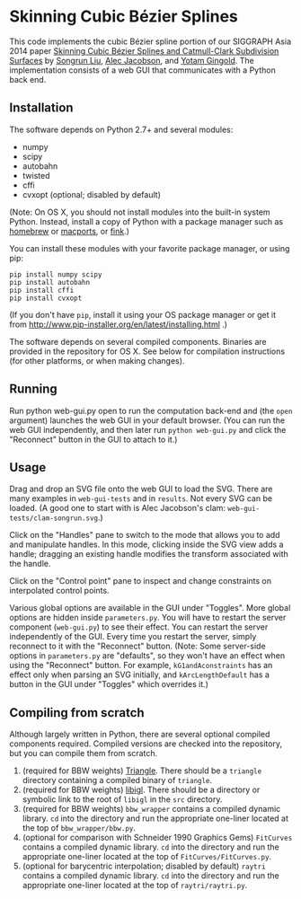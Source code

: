 # Skinning Cubic Bézier Splines

This code implements the cubic Bézier spline portion of our SIGGRAPH Asia 2014 paper
[Skinning Cubic Bézier Splines and Catmull-Clark Subdivision Surfaces](http://cs.gmu.edu/~ygingold/splineskin/)
by [Songrun Liu](http://cs.gmu.edu/~sliu11/), [Alec Jacobson](http://www.cs.columbia.edu/~jacobson/), and [Yotam Gingold](http://cs.gmu.edu/~ygingold/).
The implementation consists of a web GUI that communicates with a Python back end.

## Installation

The software depends on Python 2.7+ and several modules:

- numpy
- scipy
- autobahn
- twisted
- cffi
- cvxopt (optional; disabled by default)

(Note: On OS X, you should not install modules into the built-in system Python. Instead,
install a copy of Python with a package manager such as
[homebrew](http://brew.sh/) or [macports](http://www.macports.org/), or [fink](http://www.finkproject.org/).)

You can install these modules with your favorite package manager, or using pip:

    pip install numpy scipy
    pip install autobahn
    pip install cffi
    pip install cvxopt

(If you don't have `pip`, install it using your OS package manager or get it from http://www.pip-installer.org/en/latest/installing.html .)

The software depends on several compiled components.
Binaries are provided in the repository for OS X.
See below for compilation instructions (for other platforms, or when making changes).

## Running

Run
    python web-gui.py open
to run the computation back-end and (the `open` argument) launches
the web GUI in your default browser.
(You can run the web GUI independently, and then later run `python web-gui.py`
and click the "Reconnect" button in the GUI to attach to it.)


## Usage

Drag and drop an SVG file onto the web GUI to load the SVG.
There are many examples in `web-gui-tests` and in `results`.
Not every SVG can be loaded.
(A good one to start with is Alec Jacobson's clam: `web-gui-tests/clam-songrun.svg`.)

Click on the "Handles" pane to switch to the mode that allows you to
add and manipulate handles. In this mode, clicking inside the SVG view adds a handle;
dragging an existing handle modifies the transform associated with the handle.

Click on the "Control point" pane to inspect and change constraints on
interpolated control points.

Various global options are available in the GUI under "Toggles".
More global options are hidden inside `parameters.py`.
You will have to restart the server component (`web-gui.py`) to see their effect.
You can restart the server independently of the GUI. Every time you restart the server,
simply reconnect to it with the "Reconnect" button.
(Note: Some server-side options in `parameters.py` are "defaults", so they won't
have an effect when using the "Reconnect" button. For example, `kG1andAconstraints`
has an effect only when parsing an SVG initially, and `kArcLengthDefault` has
a button in the GUI under "Toggles" which overrides it.)


## Compiling from scratch

Although largely written in Python, there are several optional compiled components required.
Compiled versions are checked into the repository, but you can compile them from scratch.

1. (required for BBW weights) [Triangle](http://www.cs.cmu.edu/~quake/triangle.html). There should be a `triangle` directory containing a compiled binary of `triangle`.
2. (required for BBW weights) [libigl](https://github.com/libigl/libigl). There should be a directory or symbolic link to the root of `libigl` in the `src` directory.
3. (required for BBW weights) `bbw_wrapper` contains a compiled dynamic library. `cd` into the directory and run the appropriate one-liner located at the top of `bbw_wrapper/bbw.py`.
4. (optional for comparison with Schneider 1990 Graphics Gems) `FitCurves` contains a compiled dynamic library. `cd` into the directory and run the appropriate one-liner located at the top of `FitCurves/FitCurves.py`.
5. (optional for barycentric interpolation; disabled by default) `raytri` contains a compiled dynamic library. `cd` into the directory and run the appropriate one-liner located at the top of `raytri/raytri.py`.
